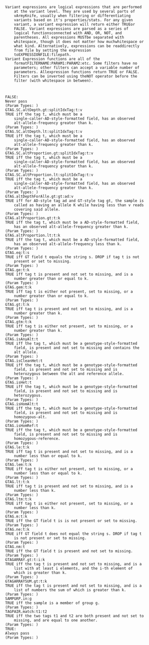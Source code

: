     Variant expressions are logical expressions that are performed 
        at the variant level. They are used by several parts of 
        vArmyKnife, usually when filtering or differentiating 
        variants based on it's properties/stats. For any given 
        variant, a variant expression will return either TRUEor 
        FALSE. Variant expressions are parsed as a series of 
        logical functionsconnected with AND, OR, NOT, and 
        parentheses. All expressions MUSTbe separated with 
        whitespace, though it does not matter how muchwhitespace or 
        what kind. Alternatively, expressions can be readdirectly 
        from file by setting the expression 
        toEXPRESSIONFILE:filepath.
    Variant Expression functions are all of the 
        formatFILTERNAME:PARAM1:PARAM2:etc. Some filters have no 
        parameters; other filters can accept a variable number of 
        parameters. Allexpression functions return TRUE or FALSE. 
        Filters can be inverted using theNOT operator before the 
        filter (with whitespace in between).

# 

    
    FALSE:
    Never pass
    (Param Types: )
    GTAG.SC.altDepth.gt:splitIdxTag:t:v
    TRUE iff the tag t, which must be a 
        single-caller-AD-style-formatted field, has an observed 
        alt-allele-frequency greater than k.
    (Param Types: )
    GTAG.SC.altDepth.lt:splitIdxTag:t:v
    TRUE iff the tag t, which must be a 
        single-caller-AD-style-formatted field, has an observed 
        alt-allele-frequency greater than k.
    (Param Types: )
    GTAG.SC.altProportion.gt:splitIdxTag:t:v
    TRUE iff the tag t, which must be a 
        single-caller-AD-style-formatted field, has an observed 
        alt-allele-frequency greater than k.
    (Param Types: )
    GTAG.SC.altProportion.lt:splitIdxTag:t:v
    TRUE iff the tag t, which must be a 
        single-caller-AD-style-formatted field, has an observed 
        alt-allele-frequency greater than k.
    (Param Types: )
    GTAG.altDepthForAlle.gt:gt:ad:v
    TRUE iff for AD-style tag ad and GT-style tag gt, the sample is 
        called as having an allele K while having less than v reads 
        covering said allele.
    (Param Types: )
    GTAG.altProportion.gt:t:k
    TRUE iff the tag t, which must be a AD-style-formatted field, 
        has an observed alt-allele-frequency greater than k.
    (Param Types: )
    GTAG.altProportion.lt:t:k
    TRUE iff the tag t, which must be a AD-style-formatted field, 
        has an observed alt-allele-frequency less than k.
    (Param Types: )
    GTAG.eq:t:s
    TRUE iff GT field t equals the string s. DROP if tag t is not 
        present or set to missing.
    (Param Types: )
    GTAG.ge:t:k
    TRUE iff tag t is present and not set to missing, and is a 
        number greater than or equal to k.
    (Param Types: )
    GTAG.gem:t:k
    TRUE iff tag t is either not present, set to missing, or a 
        number greater than or equal to k.
    (Param Types: )
    GTAG.gt:t:k
    TRUE iff tag t is present and not set to missing, and is a 
        number greater than k.
    (Param Types: )
    GTAG.gtm:t:k
    TRUE iff tag t is either not present, set to missing, or a 
        number greater than k.
    (Param Types: )
    GTAG.isAnyAlt:t
    TRUE iff the tag t, which must be a genotype-style-formatted 
        field, is present and not set to missing and contains the 
        alt allele.
    (Param Types: )
    GTAG.isCleanHet:t
    TRUE iff the tag t, which must be a genotype-style-formatted 
        field, is present and not set to missing and is 
        heterozygous between the alt and reference allele.
    (Param Types: )
    GTAG.isHet:t
    TRUE iff the tag t, which must be a genotype-style-formatted 
        field, is present and not set to missing and is 
        heterozygous.
    (Param Types: )
    GTAG.isHomAlt:t
    TRUE iff the tag t, which must be a genotype-style-formatted 
        field, is present and not set to missing and is 
        homozygous-alt.
    (Param Types: )
    GTAG.isHomRef:t
    TRUE iff the tag t, which must be a genotype-style-formatted 
        field, is present and not set to missing and is 
        homozygous-reference.
    (Param Types: )
    GTAG.le:t:k
    TRUE iff tag t is present and not set to missing, and is a 
        number less than or equal to k.
    (Param Types: )
    GTAG.lem:t:k
    TRUE iff tag t is either not present, set to missing, or a 
        number less than or equal to k.
    (Param Types: )
    GTAG.lt:t:k
    TRUE iff tag t is present and not set to missing, and is a 
        number less than k.
    (Param Types: )
    GTAG.ltm:t:k
    TRUE iff tag t is either not present, set to missing, or a 
        number less than k.
    (Param Types: )
    GTAG.m:t:k
    TRUE iff the GT field t is is not present or set to missing.
    (Param Types: )
    GTAG.ne:t:k
    TRUE iff GT field t does not equal the string s. DROP if tag t 
        is not present or set to missing.
    (Param Types: )
    GTAG.nm:t
    TRUE iff the GT field t is present and not set to missing.
    (Param Types: )
    GTAGARRAY.gt:t:i:k
    TRUE iff the tag t is present and not set to missing, and is a 
        list with at least i elements, and the i-th element of 
        which is greater than k.
    (Param Types: )
    GTAGARRAYSUM.gt:t:k
    TRUE iff the tag t is present and not set to missing, and is a 
        list of numbers the sum of which is greater than k.
    (Param Types: )
    SAMPGRP.in:g
    TRUE iff the sample is a member of group g.
    (Param Types: )
    TAGPAIR.match:t1:t2
    TRUE iff the two tags t1 and t2 are both present and not set to 
        missing, and are equal to one another.
    (Param Types: )
    TRUE:
    Always pass
    (Param Types: )